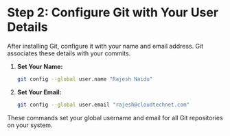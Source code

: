 # **Step 2: Configure Git with Your User Details**

After installing Git, configure it with your name and email address. Git associates these details with your commits.

1. **Set Your Name:**
   ```bash
   git config --global user.name "Rajesh Naidu"
   ```

2. **Set Your Email:**
   ```bash
   git config --global user.email "rajesh@cloudtechnet.com"
   ```

These commands set your global username and email for all Git repositories on your system.